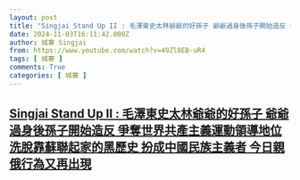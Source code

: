 ```yaml
---
layout: post
title: "Singjai Stand Up II : 毛澤東史太林爺爺的好孫子 爺爺過身後孫子開始造反 爭奪世界共產主義運動領導地位 洗脫靠蘇聯起家的黑歷史 扮成中國民族主義者 今日親俄行為又再出現"
date: 2024-11-03T16:11:42.000Z
author: 城寨 Singjai
from: https://www.youtube.com/watch?v=49Zl8EB-uR4
tags: [ 城寨 ]
comments: True
categories: [ 城寨 ]
---
```

<!--1730650302000-->
[Singjai Stand Up II : 毛澤東史太林爺爺的好孫子 爺爺過身後孫子開始造反 爭奪世界共產主義運動領導地位 洗脫靠蘇聯起家的黑歷史 扮成中國民族主義者 今日親俄行為又再出現](https://www.youtube.com/watch?v=49Zl8EB-uR4)
------

<div>

</div>
